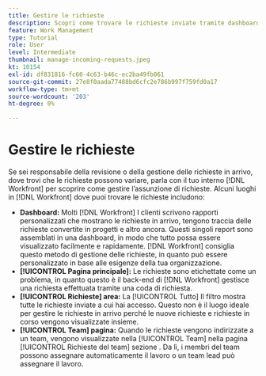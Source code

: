 ```yaml
---
title: Gestire le richieste
description: Scopri come trovare le richieste inviate tramite dashboard, [!UICONTROL Pagina principale], [!UICONTROL Richieste] o [!UICONTROL Team] in [!DNL  Workfront].
feature: Work Management
type: Tutorial
role: User
level: Intermediate
thumbnail: manage-incoming-requests.jpeg
kt: 10154
exl-id: df831816-fc60-4c63-b46c-ec2ba49fb061
source-git-commit: 27e8f0aada77488bd6cfc2e786b997f759fd0a17
workflow-type: tm+mt
source-wordcount: '203'
ht-degree: 0%

---
```


# Gestire le richieste

Se sei responsabile della revisione o della gestione delle richieste in arrivo, dove trovi che le richieste possono variare, parla con il tuo interno [!DNL Workfront] per scoprire come gestire l’assunzione di richieste. Alcuni luoghi in [!DNL Workfront] dove puoi trovare le richieste includono:

* **Dashboard:** Molti [!DNL Workfront] I clienti scrivono rapporti personalizzati che mostrano le richieste in arrivo, tengono traccia delle richieste convertite in progetti e altro ancora. Questi singoli report sono assemblati in una dashboard, in modo che tutto possa essere visualizzato facilmente e rapidamente. [!DNL Workfront] consiglia questo metodo di gestione delle richieste, in quanto può essere personalizzato in base alle esigenze della tua organizzazione.
* **[!UICONTROL Pagina principale]:** Le richieste sono etichettate come un problema, in quanto questo è il back-end di [!DNL Workfront] gestisce una richiesta effettuata tramite una coda di richiesta.
* **[!UICONTROL Richieste] area:** La [!UICONTROL Tutto] Il filtro mostra tutte le richieste inviate a cui hai accesso. Questo non è il luogo ideale per gestire le richieste in arrivo perché le nuove richieste e richieste in corso vengono visualizzate insieme.
* **[!UICONTROL Team] pagina:** Quando le richieste vengono indirizzate a un team, vengono visualizzate nella [!UICONTROL Team] nella pagina [!UICONTROL Richieste del team] sezione . Da lì, i membri del team possono assegnare automaticamente il lavoro o un team lead può assegnare il lavoro.
